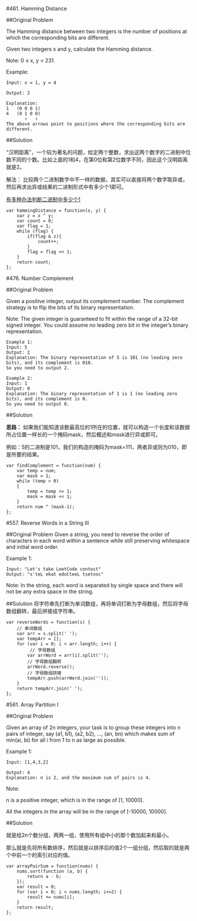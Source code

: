#461. Hamming Distance

##Original Problem

The Hamming distance between two integers is the number of positions at which the corresponding bits are different.

Given two integers x and y, calculate the Hamming distance.

Note:
0 ≤ x, y < 231.

Example:

```
Input: x = 1, y = 4

Output: 2

Explanation:
1   (0 0 0 1)
4   (0 1 0 0)
       ↑   ↑
The above arrows point to positions where the corresponding bits are different.
```
##Solution

“汉明距离”，一个较为著名的问题，给定两个整数，求出这两个数字的二进制中位数不同的个数。比如上面的1和4，在第0位和第2位数字不同，因此这个汉明距离就是2。

解法： 比较两个二进制数字中不一样的数据，其实可以直接将两个数字取异或，然后再求出异或结果的二进制形式中有多少个1即可。

[有多种办法判断二进制中多少个1](./算法.md)

```
var hammingDistance = function(x, y) {
    var z = x ^ y;
    var count = 0;
    var flag = 1;
    while (flag) {
        if(flag & z){
            count++;
        }
        flag = flag << 1;
    }
    return count;
};
```
#476. Number Complement

##Original Problem

Given a positive integer, output its complement number. The complement strategy is to flip the bits of its binary representation.

Note:
The given integer is guaranteed to fit within the range of a 32-bit signed integer.
You could assume no leading zero bit in the integer’s binary representation.

```
Example 1:
Input: 5
Output: 2
Explanation: The binary representation of 5 is 101 (no leading zero bits), and its complement is 010. 
So you need to output 2.
```

```
Example 2:
Input: 1
Output: 0
Explanation: The binary representation of 1 is 1 (no leading zero bits), and its complement is 0. 
So you need to output 0.
```

##Solution

**思路：** 
如果我们能知道该数最高位的1所在的位置，就可以构造一个长度和该数据所占位置一样长的一个掩码mask，然后概述和mask进行异或即可。

例如：5的二进制是101，我们的构造的掩码为mask=111，两者异或则为010，即是所要的结果。

```
var findComplement = function(num) {
    var temp = num;
    var mask = 1;
    while (temp > 0)
    {
        temp = temp >> 1;
        mask = mask << 1;
    }
    return num ^ (mask-1);
};
```
#557. Reverse Words in a String III

##Original Problem
Given a string, you need to reverse the order of characters in each word within a sentence while still preserving whitespace and initial word order.

Example 1:

```
Input: "Let's take LeetCode contest"
Output: "s'teL ekat edoCteeL tsetnoc"
```
Note: In the string, each word is separated by single space and there will not be any extra space in the string.

##Solution
将字符串先打断为单词数组，再将单词打断为字母数组，然后将字母数组翻转，最后拼接成字符串。

```
var reverseWords = function(s) {
	// 单词数组
    var arr = s.split(' ');
    var tempArr = [];
    for (var i = 0; i < arr.length; i++) {
    	 // 字母数组
        var arrWord = arr[i].split('');
        // 字母数组翻转
        arrWord.reverse();
        // 字母数组拼接
        tempArr.push(arrWord.join(''));
    }
    return tempArr.join(' ');
};
```
#561. Array Partition I

##Original Problem

Given an array of 2n integers, your task is to group these integers into n pairs of integer, say (a1, b1), (a2, b2), ..., (an, bn) which makes sum of min(ai, bi) for all i from 1 to n as large as possible.

Example 1:

```
Input: [1,4,3,2]

Output: 4
Explanation: n is 2, and the maximum sum of pairs is 4.
```

Note:

n is a positive integer, which is in the range of [1, 10000].

All the integers in the array will be in the range of [-10000, 10000].

##Solution

就是给2n个数分组，两两一组，使用所有组中小的那个数加起来和最小。 

那么就是先将所有数排序，然后就是以排序后的值2个一组分组，然后取的就是两个中前一个的索引对应的值。

```
var arrayPairSum = function(nums) {
    nums.sort(function (a, b) {
        return a - b;
    });
    var result = 0;
    for (var i = 0; i < nums.length; i+=2) {
        result += nums[i];
    }
    return result;
};
```